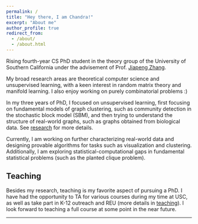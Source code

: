 ```yaml
---
permalink: /
title: "Hey there, I am Chandra!"
excerpt: "About me"
author_profile: true
redirect_from: 
  - /about/
  - /about.html
---
```

Rising fourth-year CS PhD student in the theory group of the University of Southern California under the advisement of Prof. [Jiapeng Zhang](https://sites.google.com/site/jiapeng0708/home).

My broad research areas are theoretical computer science and unsupervised learning, with a keen interest in random matrix theory and manifold learning. I also enjoy working on purely combinatorial problems :) 

In my three years of PhD, I focused on unsupervised learning, first focusing on fundamental models of graph clustering, such as community detection in the stochastic block model (SBM), and then trying to understand the structure of real-world graphs, such as graphs obtained from biological data. See [research](/home//research) for more details. 

Currently, I am working on further characterizing real-world data and designing provable algorithms for tasks such as visualization and clustering. Additionally, I am exploring statistical-computational gaps in fundamental statistical problems (such as the planted clique problem). 


## **Teaching**

Besides my research, teaching is my favorite aspect of pursuing a PhD. I have had the opportunity to TA for various courses during my time at USC, as well as take part in K-12 outreach and REU (more details in [teaching](/home//teaching)). I look forward to teaching a full course at some point in the near future.


---








